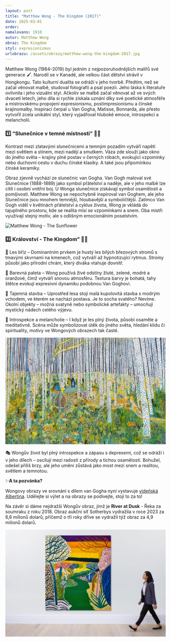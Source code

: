 ```yaml
---
layout: post
title: "Matthew Wong - The Kingdom (2017)"
date: 2025-03-01
order: 
namalovano: 1910
autor: Matthew Wong
obraz: The Kingdom
styl: expresionismus
urlobrazu: /assets/obrazy/matthew-wong-the-kingdom-2017.jpg
---
```


Matthew Wong (1984–2019) byl jedním z nejpozoruhodnějších malířů své generace 🖌️. Narodil se v Kanadě, ale velkou část dětství strávil v Hongkongu. Tato kulturní dualita se odráží v jeho tvorbě.  Předtím, než se začal věnovat malbě, studoval fotografii a psal poezii. Jeho láska k literatuře ovlivnila i jeho vizuální styl. Ačkoliv se malbě začal věnovat až ve svých dvaceti letech, jeho díla si rychle získala uznání díky své poetické atmosféře a mistrovskému propojení expresionismu, postimpresionismu a čínské krajinomalby. Inspiraci čerpal u Van Gogha, Matisse, Bonnarda, ale přesto vytvořil zcela unikátní styl, který vyjadřoval hluboké emoce, introspekci a melancholii.

### 1️⃣ “Slunečnice v temné místnosti” 🌻🖤

Kontrast mezi zlatavými slunečnicemi a temným pozadím vytváří napětí mezi světlem a stínem, mezi nadějí a smutkem. Váza zde slouží jako okno do jiného světa – krajiny plné postav v černých róbách, evokující vzpomínky nebo duchovní cestu v duchu čínské klasiky. A také jsou připomínkou čínské keramiky. 

Obraz zjevně vychází ze slunečnic van Gogha. Van Gogh maloval své Slunečnice (1888-1889) jako symbol přátelství a naděje, ale v jeho malbě lze cítit i osobní vnitřní boj. U Wonga slunečnice získávají symbol osamělosti a pomíjivosti. Matthew Wong se nepochybně inspiroval van Goghem, ale jeho Slunečnice jsou mnohem temnější, hloubavější a symboličtější. Zatímco Van Gogh viděl v květinách přátelství a cyklus života, Wong je vkládá do tajuplného prostoru, kde se realita mísí se vzpomínkami a snem. Oba mistři využívají stejný motiv, ale s odlišným emocionálním poselstvím.

![Matthew Wong - The Sunflower](/assets/obrazy/matthew-wong-the-sunflower)

### 2️⃣ Království - The Kingdom” 🍂💛 

🔹 Les bříz – Dominantním prvkem je hustý les bílých březových stromů s tmavými skvrnami na kmenech, což vytváří až hypnotizující rytmus. Stromy působí jako přírodní chrám, který diváka vtahuje dovnitř.

🔹 Barevná paleta – Wong používá živé odstíny žluté, zelené, modré a oranžové, čímž vytváří snovou atmosféru. Textura barvy je bohatá, tahy štětce evokují expresivní dynamiku podobnou Van Goghovi.

🔹 Tajemná stavba – Uprostřed lesa stojí malá kupolovitá stavba s modrým vchodem, ve kterém se nachází postava. Je to socha svatého? Nevíme. Okolní objekty – možná svatyně nebo symbolické artefakty – umocňují mystický nádech celého výjevu.

🔹 Introspekce a melancholie – I když je les plný života, působí osaměle a meditativně. Scéna může symbolizovat útěk do jiného světa, hledání klidu či spirituality, motivy ve Wongových obrazech tak časté. 


![Matthew Wong - The Kingdom](/assets/obrazy/matthew-wong-the-kingdom-2017.jpg)

🎭 Wongův život byl plný introspekce a zápasu s depresemi, což se odráží i v jeho dílech – oscilují mezi radostí z přírody a tichou osamělostí. Bohužel, odešel příliš brzy, ale jeho umění zůstává jako most mezi snem a realitou, světlem a temnotou.

✨**A ta pozvánka?** 

Wongovy obrazy ve srovnání s dílem van Gogha nyní vystavuje [vídeňská Albertina](https://www.albertina.at). Udělejte si výlet a na obrazy se podívejte, stojí to za to!

Na závěr si dáme nejdražší Wongův obraz, jímž je **River at Dusk** - Řeka za soumraku z roku 2018. Obraz aukční síť Sotherbys vydražila v roce 2023 za 6,6 milionů dolarů, přičemž o tři roky dříve se vydražil týž obraz za 4,9 milionů dolarů. 

![Matthew Wong - The River at Dusk](/assets/obrazy/wong-river-at-dusk.jpg)
